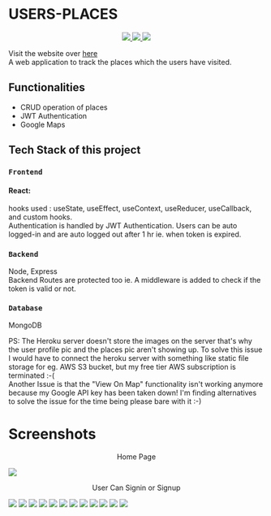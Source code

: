 # USERS-PLACES

<p align="center">
   <a href="https://nodejs.org/en/">
      <img src="https://camo.githubusercontent.com/aed4ddb11f5f67484bd0f6278bf5c45967d1828bfefdbc6a277eb38337c4cab9/68747470733a2f2f696d672e736869656c64732e696f2f62616467652f4d6164655f776974682d4e6f64656a732d677265656e3f7374796c653d666f722d7468652d6261646765266c6f676f3d6e6f64652e6a73" />
   </a>
  
   <a href="https://reactjs.org/docs/getting-started.html">
      <img src="https://camo.githubusercontent.com/33a8c0cdec9b420c57eb6eda192682c87c887eedf59552913fe07b846eb25d04/68747470733a2f2f696d672e736869656c64732e696f2f62616467652f4d6164655f776974682d52656163744a532d626c75653f7374796c653d666f722d7468652d6261646765266c6f676f3d7265616374" />
  
   </a>
   <a href="https://docs.mongodb.com/manual/tutorial/getting-started/">
      <img                    src="https://camo.githubusercontent.com/e3801c2c64bf88b30fb9138685513224c3017e7b188823bb05dc487a11493754/68747470733a2f2f696d672e736869656c64732e696f2f62616467652f44617461626173652d4d6f6e676f44422d7265643f7374796c653d666f722d7468652d6261646765266c6f676f3d6d6f6e676f6462" />
   </a>
</p>


Visit the website over [here](https://places-mernn.herokuapp.com/)<br/>
A web application to track the places which the users have visited.

## Functionalities

<ul>
  <li>CRUD operation of places</li>
  <li>JWT Authentication</li>
  <li>Google Maps</li>
</ul>

## Tech Stack of this project

### `Frontend`
#### React: 
hooks used : useState, useEffect, useContext, useReducer, useCallback, and custom hooks.
<br/>
Authentication is handled by JWT Authentication. Users can be auto logged-in and are auto logged out after 1 hr ie. when token is expired. 

### `Backend` 
Node, Express<br/>
Backend Routes are protected too ie. A middleware is added to check if the token is valid or not.

### `Database` 
MongoDB

PS: The Heroku server doesn't store the images on the server that's why the user profile pic and the places pic aren't showing up. To solve this issue I would have to connect the heroku server with something like static file storage for eg. AWS S3 bucket, but my free tier AWS subscription is terminated :-(</br>
Another Issue is that the "View On Map" functionality isn't working anymore because my Google API key has been taken down! I'm finding alternatives to solve the issue for the time being please bare with it :-) 

# Screenshots

<p align="center">Home Page</p>
<img src="https://github.com/anishhhhhhh/USERS-PLACES/blob/main/scrennshots/Screenshot%20(163).png"/>
<p align="center">User Can Signin or Signup</p>
<img src="https://github.com/anishhhhhhh/USERS-PLACES/blob/main/scrennshots/Screenshot%20(165).png"/>
<img src="https://github.com/anishhhhhhh/USERS-PLACES/blob/main/scrennshots/Screenshot%20(166).png"/>
<img src="https://github.com/anishhhhhhh/USERS-PLACES/blob/main/scrennshots/Screenshot%20(167).png"/>
<img src="https://github.com/anishhhhhhh/USERS-PLACES/blob/main/scrennshots/Screenshot%20(168).png"/>
<img src="https://github.com/anishhhhhhh/USERS-PLACES/blob/main/scrennshots/Screenshot%20(169).png"/>
<img src="https://github.com/anishhhhhhh/USERS-PLACES/blob/main/scrennshots/Screenshot%20(170).png"/>
<img src="https://github.com/anishhhhhhh/USERS-PLACES/blob/main/scrennshots/Screenshot%20(171).png"/>
<img src="https://github.com/anishhhhhhh/USERS-PLACES/blob/main/scrennshots/Screenshot%20(172).png"/>
<img src="https://github.com/anishhhhhhh/USERS-PLACES/blob/main/scrennshots/Screenshot%20(173).png"/>
<img src="https://github.com/anishhhhhhh/USERS-PLACES/blob/main/scrennshots/Screenshot%20(174).png"/>
<img src="https://github.com/anishhhhhhh/USERS-PLACES/blob/main/scrennshots/Screenshot%20(175).png"/>
<img src="https://github.com/anishhhhhhh/USERS-PLACES/blob/main/scrennshots/Screenshot%20(176).png"/>
